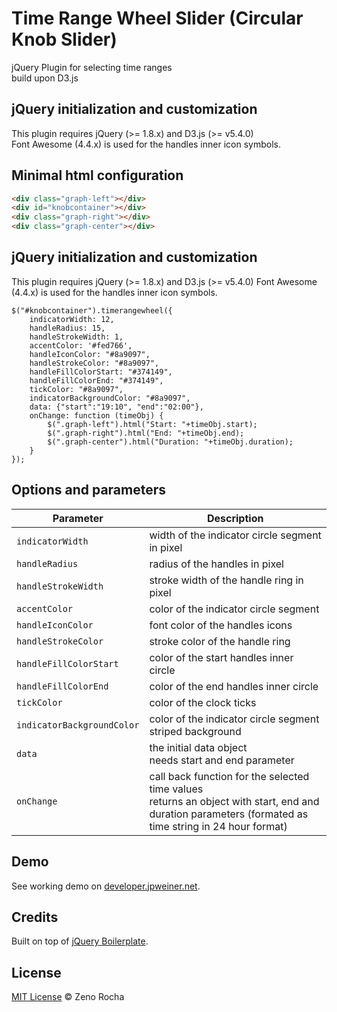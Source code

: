 # Time Range Wheel Slider (Circular Knob Slider)
jQuery Plugin for selecting time ranges<br>
build upon D3.js


## jQuery initialization and customization
This plugin requires jQuery (&gt;= 1.8.x) and D3.js (&gt;= v5.4.0)<br>Font Awesome (4.4.x) is used for the handles inner icon symbols.

## Minimal html configuration
```html
<div class="graph-left"></div>
<div id="knobcontainer"></div>
<div class="graph-right"></div>
<div class="graph-center"></div>
```

## jQuery initialization and customization
This plugin requires jQuery (>= 1.8.x) and D3.js (&gt;= v5.4.0)
Font Awesome (4.4.x) is used for the handles inner icon symbols.

```
$("#knobcontainer").timerangewheel({
	indicatorWidth: 12,
	handleRadius: 15,
	handleStrokeWidth: 1,
	accentColor: '#fed766',
	handleIconColor: "#8a9097",
	handleStrokeColor: "#8a9097",
	handleFillColorStart: "#374149",
	handleFillColorEnd: "#374149",
	tickColor: "#8a9097",
	indicatorBackgroundColor: "#8a9097",
	data: {"start":"19:10", "end":"02:00"},
	onChange: function (timeObj) {
		$(".graph-left").html("Start: "+timeObj.start);
		$(".graph-right").html("End: "+timeObj.end);
		$(".graph-center").html("Duration: "+timeObj.duration);
	}
});
```

## Options and parameters
Parameter | Description
--- | ---	
`indicatorWidth` |	width of the indicator circle segment in pixel
`handleRadius` |	radius of the handles in pixel
`handleStrokeWidth` |	stroke width of the handle ring in pixel
`accentColor` |	color of the indicator circle segment
`handleIconColor` |	font color of the handles icons
`handleStrokeColor` |	stroke color of the handle ring
`handleFillColorStart` |	color of the start handles inner circle
`handleFillColorEnd` |	color of the end handles inner circle
`tickColor` |	color of the clock ticks
`indicatorBackgroundColor` |	color of the indicator circle segment striped background
`data` |	the initial data object<br> needs start and end parameter
`onChange` |	call back function for the selected time values<br> returns an object with start, end and duration parameters (formated as time string in 24 hour format)

## Demo

See working demo on [developer.jpweiner.net](http://developer.jpweiner.net/timerangewheel.html).


## Credits

Built on top of [jQuery Boilerplate](http://jqueryboilerplate.com).

## License

[MIT License](http://zenorocha.mit-license.org/) © Zeno Rocha
